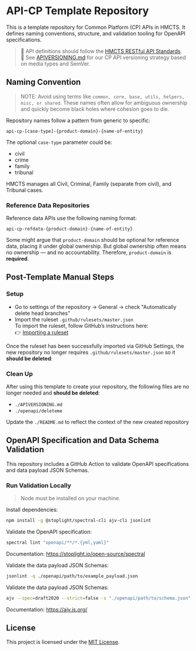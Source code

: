 # API-CP Template Repository

This is a template repository for Common Platform (CP) APIs in HMCTS. It defines naming conventions, structure, and validation tooling for OpenAPI specifications.

> 🔗 API definitions should follow the [HMCTS RESTful API Standards](https://hmcts.github.io/restful-api-standards/).  
> 📘 See [APIVERSIONING.md](./APIVERSIONING.md) for our CP API versioning strategy based on media types and SemVer.

## Naming Convention

> NOTE: Avoid using terms like `common, core, base, utils, helpers, misc, or shared`.
> These names often allow for ambiguous ownership and quickly become black holes where cohesion goes to die.

Repository names follow a pattern from generic to specific:

```
api-cp-[case-type]-{product-domain}-{name-of-entity}
```
The optional `case-type` parameter could be:

* civil 
* crime 
* family 
* tribunal

HMCTS manages all Civil, Criminal, Family (separate from civil), and Tribunal cases.

### Reference Data Repositories

Reference data APIs use the following naming format:

```
api-cp-refdata-{product-domain}-{name-of-entity}
```
Some might argue that `product-domain` should be optional for reference data, placing it under global ownership. But global ownership often means no ownership — and no accountability. Therefore, `product-domain` is **required**.

## Post-Template Manual Steps

### Setup

* Go to settings of the repository -> General -> check "Automatically delete head branches"
* Import the ruleset `.github/rulesets/master.json`  
  To import the ruleset, follow GitHub’s instructions here:  
  👉 [Importing a ruleset](https://docs.github.com/en/repositories/configuring-branches-and-merges-in-your-repository/managing-rulesets/managing-rulesets-for-a-repository#importing-a-ruleset)
  
Once the ruleset has been successfully imported via GitHub Settings, the new repository no longer requires `.github/rulesets/master.json` so it **should be deleted**:

### Clean Up

After using this template to create your repository, the following files are no longer needed and **should be deleted**:

- `./APIVERSIONING.md`
- `./openapi/deleteme`

Update the `./README.md` to reflect the context of the new created repository


## OpenAPI Specification and Data Schema Validation

This repository includes a GitHub Action to validate OpenAPI specifications and data payload JSON Schemas.

### Run Validation Locally

> Node must be installed on your machine.

Install dependencies:
```bash
npm install -g @stoplight/spectral-cli ajv-cli jsonlint
```

Validate the OpenAPI specification:
```bash
spectral lint "openapi/**/*.{yml,yaml}"
```
Documentation: https://stoplight.io/open-source/spectral

Validate the data payload JSON Schemas:
```bash
jsonlint -q ./openapi/path/to/example_payload.json
```

Validate the data payload JSON Schemas:
```bash
ajv --spec=draft2020 --strict=false -s "./openapi/path/to/schema.json" -d "./openapi/path/to/example_payload.json"
```
Documentation: https://ajv.js.org/

## License

This project is licensed under the [MIT License](LICENSE).

